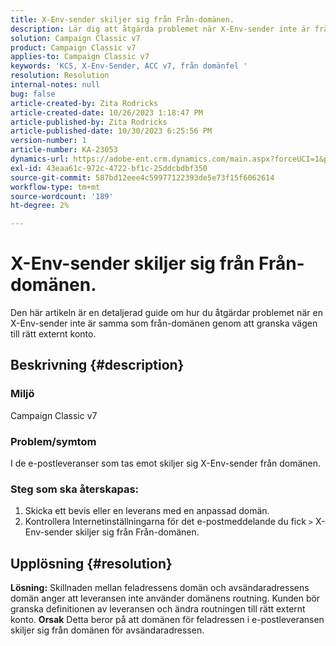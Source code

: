 ```yaml
---
title: X-Env-sender skiljer sig från Från-domänen.
description: Lär dig att åtgärda problemet när X-Env-sender inte är från domänen. Ändra routningen till rätt externt konto.
solution: Campaign Classic v7
product: Campaign Classic v7
applies-to: Campaign Classic v7
keywords: 'KCS, X-Env-Sender, ACC v7, från domänfel '
resolution: Resolution
internal-notes: null
bug: false
article-created-by: Zita Rodricks
article-created-date: 10/26/2023 1:18:47 PM
article-published-by: Zita Rodricks
article-published-date: 10/30/2023 6:25:56 PM
version-number: 1
article-number: KA-23053
dynamics-url: https://adobe-ent.crm.dynamics.com/main.aspx?forceUCI=1&pagetype=entityrecord&etn=knowledgearticle&id=d912882f-0274-ee11-9ae7-6045bd006b4b
exl-id: 43eaa61c-972c-4722-bf1c-25ddcbdbf350
source-git-commit: 587bd12eee4c59977122393de5e73f15f6062614
workflow-type: tm+mt
source-wordcount: '189'
ht-degree: 2%

---
```


# X-Env-sender skiljer sig från Från-domänen.


Den här artikeln är en detaljerad guide om hur du åtgärdar problemet när en X-Env-sender inte är samma som från-domänen genom att granska vägen till rätt externt konto.



## Beskrivning {#description}


### <b>Miljö</b>

Campaign Classic v7



### <b>Problem/symtom</b>

I de e-postleveranser som tas emot skiljer sig X-Env-sender från domänen.

### <b>Steg som ska återskapas:</b>

1. Skicka ett bevis eller en leverans med en anpassad domän.
2. Kontrollera Internetinställningarna för det e-postmeddelande du fick `>`  X-Env-sender skiljer sig från Från-domänen.



## Upplösning {#resolution}

<b>Lösning:</b>
Skillnaden mellan feladressens domän och avsändaradressens domän anger att leveransen inte använder domänens routning. Kunden bör granska definitionen av leveransen och ändra routningen till rätt externt konto.
<b>Orsak</b>
Detta beror på att domänen för feladressen i e-postleveransen skiljer sig från domänen för avsändaradressen.
